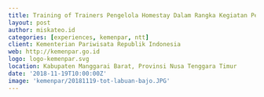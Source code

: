 ```yaml
---
title: Training of Trainers Pengelola Homestay Dalam Rangka Kegiatan Pengembangan Desa Wisata Melalui Pendampingan
layout: post
author: miskateo.id
categories: [experiences, kemenpar, ntt]
client: Kementerian Pariwisata Republik Indonesia
web: http://kemenpar.go.id
logo: logo-kemenpar.svg
location: Kabupaten Manggarai Barat, Provinsi Nusa Tenggara Timur
date: '2018-11-19T10:00:00Z'
image: 'kemenpar/20181119-tot-labuan-bajo.JPG'
---
```

